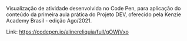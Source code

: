 Visualização de atividade desenvolvida no Code Pen, para aplicação do conteúdo da primeira aula prática do Projeto DEV, oferecido pela Kenzie Academy Brasil - edição Ago/2021.

Link: https://codepen.io/alinereliquia/full/gOWjVxo

